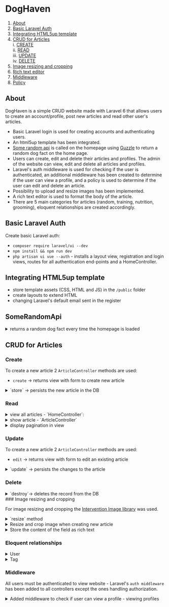 # DogHaven

1. [About](#introduction)   
2. [Basic Laravel Auth](#basic-laravel-auth)   
3. [Integrating HTML5up template](#integrating-html5up-template)  
4. [CRUD for Articles](#crud-for-articles)  
	i. [CREATE](#create)  
    ii. [READ](#read)  
    iii. [UPDATE](#update)  
    iv. [DELETE](#delete) 
5. [Image resizing and cropping](#image-resizing-and-cropping)
6. [Rich text editor](#rich-text-editor)
7. [Middleware](#middleware)
8. [Policy](#policy)
   

## About 

DogHaven is a simple CRUD website made with Laravel 6 that allows users to create an account/profile, post new articles and read other user's articles.

   * Basic Laravel login is used for creating accounts and authenticating users.
   * An html5up template has been integrated. 
   * [Some random api](https://some-random-api.ml/) is called on the homepage using [Guzzle](http://docs.guzzlephp.org/en/stable/) to return a random dog fact on the home page.
   * Users can create, edit and delete their articles and profiles. The admin of the website can view, edit and delete all articles and profiles.  
   * Laravel's auth middleware is used for checking if the user is authenticated, an additional middleware has been created to determine if the user can view a profile, and a policy is used to determine if the user can edit and delete an article.
   * Possibility to upload and resize images has been implemented.
   * A rich text editor is used to format the body of the article.
   * There are 5 main categories for articles (random, training, nutrition, grooming), eloquent relationships are created accordingly.
  



## Basic Laravel Auth

Create basic Laravel auth: 
- `composer require laravel/ui --dev`
- `npm install && npm run dev`
- `php artisan ui vue --auth` - installs a layout view, registration and login views, routes for all authentication end-points and a HomeController.

## Integrating HTML5up template

- store template assets (CSS, HTML and JS) in the `/public` folder
- create layouts to extend HTML
- changing Laravel's default email sent in the register 


## SomeRandomApi

<details><summary>returns a random dog fact every time the homepage is loaded</summary>
```php
// /app/Http/Controllers/HomeController.php

//calls the api and returns the content of the response
public function getDogFact($method, $url)
    {
        //create new Guzzle Client
        $client=new Client;

        //make the request
        $response = $client->request($method, $url);

        //return the content of the response
        return json_decode($response->getBody()->getContents())->fact;
    }

```

```php
// /app/Http/Controllers/HomeController.php

// returns a random dog fact
$dogFact = $this->getDogFact('GET', 'https://some-random-api.ml/facts/dog');
```
</details>

## CRUD for Articles

### Create

To create a new article 2 `ArticleController` methods are used:
- `create` -> returns view with form to create new article 

<details> 
<summary>`store` -> persists the new article in the DB  </summary>  
- validates the request attributes
- resizes the images to thumbnail and banner size and saves them in the public folder
- persists the new article in the DB

```php
// /app/Http/Controllers/ArticleController.php

// persists new article 
    public function store(Request $request)
    {
    	// server side validation
        $this->validateImage();
    	$attributes=$this->validateAttributes();

        // set image name
        $imgName= time() .'.'.  $request->image_path->extension();
        $bannerPath = '/images/banners/';
        $thumbPath = '/images/thumbs/';
    	
    	// resize, crop, save banner
    	$imgBanner = $this->resizeImage($request->file('image_path'), 784, null);
    	$this->cropImage($imgBanner, 784,303)->save(public_path($bannerPath) . $imgName, 100);

        // resize, crop, save thumbnail
    	$imgThumb = $this->resizeImage($request->file('image_path'), 368, null);
		$this->cropImage($imgThumb, 368,234)->save(public_path($thumbPath) . $imgName, 100);
     	
     	// set additional attributes for Article model instance
    	$attributes['banner_image_path'] = $bannerPath . $imgName;
    	$attributes['thumb_image_path'] =  $thumbPath . $imgName;
    	$attributes['user_id'] = auth()->user()->id;
    	$attributes['article-trixFields'] = request('article-trixFields');

    	// persist the article
    	Article::create($attributes);

    	return redirect('/home');
    }
```

</details>

### Read

<details>
<summary>view all articles - `HomeController`: </summary>

```php
/app/Http/Controllers/HomeController.php

public function index()
    {   
        // calls the api to return a random dog fact
        $dogFact = $this->getDogFact('GET', 'https://some-random-api.ml/facts/dog');
		
        // returns all the articles ordered by most recent and paginates the results
        $articles = Article::latest()->simplePaginate(9);
        
        return view('home', ['dogFact'=> $dogFact, 'articles'=>$articles]);
    }
```
</details>
<details>
<summary>show  article - `ArticleController`</summary>

```php
/app/Http/Controllers/ArticleController.php

// shows article
public function show(Article $article)
    {
    	return view('articles.show', ['article'=>$article]);
    }
```
</details>
<details>
<summary>display pagination in view </summary>
```html
@if (!empty($articles->links()))
<div class="mt-3">
	<div>{{ $articles->links() }}</div>
<div>
@endif
```
</details>

### Update

To create a new article 2 `ArticleController` methods are used:

- `edit` -> returns view with form to edit an existing article

<details> 
<summary>`update` -> persists the changes to the article</summary>  
- validates the request attributes
- resizes the images to thumbnail and banner size and saves them in the public folder
- persists the new article in the DB
- image can not be changed

```php
// /app/Http/Controllers/ArticleController.php

// updates the Article model instance
    public function update(Article $article)
    {
    	// server side validation
    	$attributes=$this->validateAttributes();
     	
     	// setting additional attributes for Article model
    	$attributes['user_id'] = auth()->user()->id;
    	$attributes['article-trixFields'] = request('article-trixFields');

        //update article
    	$article->update($attributes);
    	
    	return view('articles.show', ['article'=>$article]);
    }
```

</details>

### Delete

<details> 
<summary>`destroy`-> deletes the record from the DB</summary>
```php
/app/Http/Controllers/ArticleController.php
public function destroy(Article $article)
    {
    	$article->delete();
        
        return redirect('/home');
    }
 ```
</details><details>
<summary>Modal to confirm delete</summary>
```html 
/resources/views/articles/show.blade.php

<!-- jQuery Script - <head> of HTML-->
<script src="https://cdnjs.cloudflare.com/ajax/libs/jquery-modal/0.9.1/jquery.modal.min.js"></script>
<link rel="stylesheet" href="https://cdnjs.cloudflare.com/ajax/libs/jquery-modal/0.9.1/jquery.modal.min.css" />
<script src="https://cdnjs.cloudflare.com/ajax/libs/jquery/3.0.0/jquery.min.js"></script>

<!-- Button to open modal -->
<a href="#ex1" rel="modal:open"><button type="link">Delete</button></a>
            @endcan('update', $post)

<!-- Modal HTML embedded directly into document -->
<div id="ex1" class="modal" >
    <p>Are you sure you want to delete this article?</p>
    <ul class="actions">
    <li> <a href="#" rel="modal:close"><button type="link">No, go back.</button></a></li>
    <li> 
        <form method="POST" action="/articles/{{$article->id}}">
        @method('DELETE')
        @csrf
        <button type="submit" class="btn btn-primary">Delete</button>
        </form>
    </li>
    </ul>
</div>
```
</details>
### Image resizing and cropping

For image resizing and cropping the [Intervention Image library](http://image.intervention.io/getting_started/installation) was used. 
<details><summary> `resize` method</summary>
```php
// /app/Http/Controllers/ArticleController.php
use Intervention\Image\Facades\Image;

//resize image
public function resizeImage($path, $width, $height)
{
	$img = Image::make($path);
	return $img->resize($width,$height, function ($constraint) {
	$constraint->aspectRatio();
	});
} 
```
</details><details><summary> `crop` method</summary>
```php
// /app/Http/Controllers/ArticleController.php
use Intervention\Image\Facades\Image;

//crop image
public function cropImage($path, $width, $height)
	{
	$img = Image::make($path);
	return $img->crop($width,$height);
	}
```
</details><details><summary>Resize and crop image when creating new article</summary>
```php
/app/Http/Controllers/ArticleController.php

// persists new article 
    public function store(Request $request)
    {
    	// server side validation
        $this->validateImage();
    	$attributes=$this->validateAttributes();

        //set image name
        $imgName= time() .'.'.  $request->image_path->extension();
        $bannerPath = '/images/banners/';
        $thumbPath = '/images/thumbs/';
    	
    	//resize, crop, save banner
    	$imgBanner = $this->resizeImage($request->file('image_path'), 784, null);
    	$this->cropImage($imgBanner, 784,303)->save(public_path($bannerPath) . $imgName, 100);

        //resize, crop, save thumbnail
    	$imgThumb = $this->resizeImage($request->file('image_path'), 368, null);
		$this->cropImage($imgThumb, 368,234)->save(public_path($thumbPath) . $imgName, 100);
     	
     	// set additional attributes for Article model instance
    	$attributes['banner_image_path'] = $bannerPath . $imgName;
    	$attributes['thumb_image_path'] =  $thumbPath . $imgName;
    	$attributes['user_id'] = auth()->user()->id;
    	$attributes['article-trixFields'] = request('article-trixFields');

    	// persist the article
    	Article::create($attributes);

    	return redirect('/home');
    }
```
</details>
### Rich text editor

For image resizing and cropping the [Trix Editor](https://github.com/Te7a-Houdini/laravel-trix) was used. 

<details>
<summary>Create a trix rich text field</summary>
```html
<!-- /resources/views/articles/create.blade.php -->

<div class="col-12">
   <input id="trix-content" type="hidden" name="article-trixFields[content]">
   <trix-editor class="trix-content" input="trix-content" id="trix-content"></trix-editor>                        
</div>
```
</details><details>
<summary>Store the content of the field as rich text</summary>
```php
// /app/Http/Controllers/ArticleController.php
// setting the attribute before creating a new article

$attributes['article-trixFields'] = request('article-trixFields');
```
</details><details>
<summary>Display the content of the field as rich text</summary>
```html
<!-- /resources/views/articles/show.blade.php-->
<!-- setting the attribute before creating a new article-->

{!! $article->trixRichText()->where('field', 'content')->first()->content !!}
```
</details>

### Eloquent relationships

<details><summary>User</summary>
- hasMany Articles
```php

// has many articles
	public function articles()
	{
		return $this->hasMany(Article::class);
	}
}
```
</details>
<details><summary>Article</summary>
- belongsTo one User
```php
//belongs to one user
public function user()
{
   return $this->belongsTo(User::class);
}
```
- belongsTo one Tag</summary>
```php
//belongs to many Tags
public function tags()
{
   return $this->belongsTo(Tag::class);
}
```

</details>
<details><summary>Tag</summary>
- hasMany Articles</summary>
```php
// belongs to many articles
public function articles()
{
	return $this->hasMany(Article::class);
}
```
</details>


### Middleware

All users must be authenticated to view website - Laravel's `auth middleware` has been added to all controllers except the ones handling authorization.

<details><summary>Added middleware to check if user can view a profile - viewing profiles</summary>
- hasMany Articles</summary>
```php
<?php

namespace App\Http\Middleware;

use Closure;

class checkIfAdminOrAuthUser
{
/**
* Handle an incoming request.
*
* @param  \Illuminate\Http\Request  $request
* @param  \Closure  $next
* @return mixed
*/
 public function handle($request, Closure $next)
      {
          if ($request->user()->isAdmin() | $request->route('user')->id === auth()->id()) 
      {
          return $next($request);

      } else{
          abort(403, 'Unauthorized action.');
      }
  }
}
```
</details>


### Policy

<details><summary>Article policy -> only auth users and admin can edit and delete an article</summary>
```php
<?php

namespace App\Policies;

use App\Article;
use App\User;
use Illuminate\Auth\Access\HandlesAuthorization;

class ArticlePolicy
{
    use HandlesAuthorization;

    /**
     * Determine whether the user can update the article.
     *
     * @param  \App\User  $user
     * @param  \App\Article  $article
     * @return mixed
     */
    public function update(User $user, Article $article)
    {
        return $article->user_id === $user->id;
    }


}```
</details>

